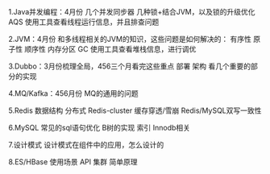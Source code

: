 1.Java并发编程：4月份
    几个并发同步器
    几种锁+结合JVM，以及锁的升级优化
    AQS
    使用工具查看线程运行信息，并且排查问题

2.JVM：4月份
    和多线程相关的JVM的知识，这些问题是如何解决的：
        有序性
        原子性
        顺序性
    内存分区
    GC
    使用工具查看堆栈信息，进行调优

3.Dubbo：3月份梳理全局，456三个月看完这些重点
    部署
    架构
    看几个重要的部分的实现

4.MQ/Kafka：456月份
    MQ的通用的问题

5.Redis
    数据结构
    分布式 Redis-cluster
    缓存穿透/雪崩
    Redis/MySQL双写一致性

6.MySQL
    常见的sql语句优化
    B树的实现
    索引
    Innodb相关

7.设计模式
    设计模式在组件中的应用，怎么设计的

8.ES/HBase
    使用场景
    API
    集群
    简单原理
